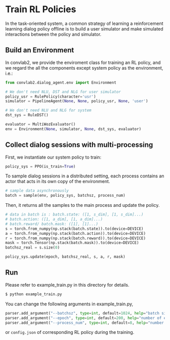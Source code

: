 # Train RL Policies
In the task-oriented system, a common strategy of learning a reinforcement learning dialog policy offline is to build a user simulator and make simulated interactions between the policy and simulator.

## Build an Environment
In convlab2, we provide the enviroment class for training an RL policy, and we regard the all the components except system policy as the environment, i.e.:

```python
from convlab2.dialog_agent.env import Environment

# We don't need NLU, DST and NLG for user simulator
policy_usr = RulePolicy(character='usr')
simulator = PipelineAgent(None, None, policy_usr, None, 'user')

# We don't need NLU and NLG for system
dst_sys = RuleDST()

evaluator = MultiWozEvaluator()
env = Environment(None, simulator, None, dst_sys, evaluator)
```

## Collect dialog sessions with multi-processing
First, we instantiate our system policy to train:

```python
policy_sys = PPO(is_train=True)
```

To sample dialog sessions in a distributed setting, each process contains an actor that acts in its own copy of the environment.

```python
# sample data asynchronously
batch = sample(env, policy_sys, batchsz, process_num)
```

Then, it returns all the samples to the main process and update the policy.

```python
# data in batch is : batch.state: ([1, s_dim], [1, s_dim]...)
# batch.action: ([1, a_dim], [1, a_dim]...)
# batch.reward/ batch.mask: ([1], [1]...)
s = torch.from_numpy(np.stack(batch.state)).to(device=DEVICE)
a = torch.from_numpy(np.stack(batch.action)).to(device=DEVICE)
r = torch.from_numpy(np.stack(batch.reward)).to(device=DEVICE)
mask = torch.Tensor(np.stack(batch.mask)).to(device=DEVICE)
batchsz_real = s.size(0)

policy_sys.update(epoch, batchsz_real, s, a, r, mask)
```

## Run
Please refer to example_train.py in this directory for details.

```bash
$ python example_train.py
```

You can change the following arguments in example_train.py,

```python
parser.add_argument("--batchsz", type=int, default=1024, help="batch size of trajactory sampling")
parser.add_argument("--epoch", type=int, default=200, help="number of epochs to train")
parser.add_argument("--process_num", type=int, default=8, help="number of processes of trajactory sampling")
```
or `config.json` of corresponding RL policy during the training.
